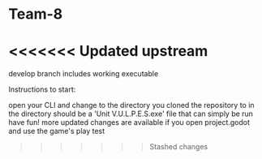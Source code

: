 # Team-8
<<<<<<< Updated upstream
=======

develop branch includes working executable

Instructions to start:

open your CLI and change to the directory you cloned the repository to
in the directory should be a 'Unit V.U.L.P.E.S.exe' file that can simply be run
have fun! more updated changes are available if you open project.godot and use the game's play test
>>>>>>> Stashed changes
